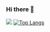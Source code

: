 ### Hi there 👋

<!--
**Hide-nu/Hide-nu** is a ✨ _special_ ✨ repository because its `README.md` (this file) appears on your GitHub profile.

Here are some ideas to get you started:

- 🔭 I’m currently working on ...
- 🌱 I’m currently learning ...
- 👯 I’m looking to collaborate on ...
- 🤔 I’m looking for help with ...
- 💬 Ask me about ...
- 📫 How to reach me: ...
- 😄 Pronouns: ...
- ⚡ Fun fact: ...
-->
![](https://github-readme-stats.vercel.app/api?username=Hide-nu&count_private=true&show_icons=true&theme=outrun)
[![Top Langs](https://github-readme-stats.vercel.app/api/top-langs/?username=Hide-nu&langs_count=8)](https://github.com/anuraghazra/github-readme-stats)
